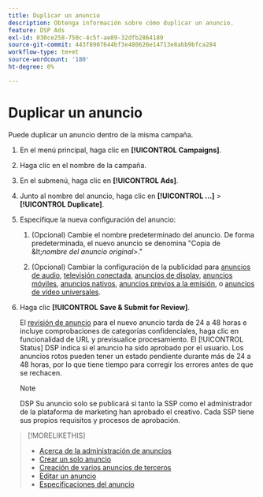 ```yaml
---
title: Duplicar un anuncio
description: Obtenga información sobre cómo duplicar un anuncio.
feature: DSP Ads
exl-id: 030ce258-750c-4c5f-ae89-32dfb2864189
source-git-commit: 443f8907644bf3e480626e14713e8abb9bfca284
workflow-type: tm+mt
source-wordcount: '180'
ht-degree: 0%

---
```


# Duplicar un anuncio

Puede duplicar un anuncio dentro de la misma campaña.

1. En el menú principal, haga clic en **[!UICONTROL Campaigns]**.

1. Haga clic en el nombre de la campaña.

1. En el submenú, haga clic en **[!UICONTROL Ads]**.

1. Junto al nombre del anuncio, haga clic en  **[!UICONTROL ...]** > **[!UICONTROL Duplicate]**.

1. Especifique la nueva configuración del anuncio:

   1. (Opcional) Cambie el nombre predeterminado del anuncio. De forma predeterminada, el nuevo anuncio se denomina &quot;Copia de \&lt;*nombre del anuncio original*\>.&quot;

   1. (Opcional) Cambiar la configuración de la publicidad para [anuncios de audio](ad-settings-audio.md), [televisión conectada](ad-settings-connected-tv.md), [anuncios de display](ad-settings-display.md), [anuncios móviles](ad-settings-mobile.md), [anuncios nativos](ad-settings-native.md), [anuncios previos a la emisión](ad-settings-pre-roll.md), o [anuncios de vídeo universales](ad-settings-universal-video.md).

1. Haga clic **[!UICONTROL Save & Submit for Review]**.

   El [revisión de anuncio](ad-about.md) para el nuevo anuncio tarda de 24 a 48 horas e incluye comprobaciones de categorías confidenciales, haga clic en funcionalidad de URL y previsualice procesamiento. El [!UICONTROL Status] DSP indica si el anuncio ha sido aprobado por el usuario. Los anuncios rotos pueden tener un estado pendiente durante más de 24 a 48 horas, por lo que tiene tiempo para corregir los errores antes de que se rechacen.

   >[!NOTE]
   >
   >DSP Su anuncio solo se publicará si tanto la SSP como el administrador de la plataforma de marketing han aprobado el creativo. Cada SSP tiene sus propios requisitos y procesos de aprobación.

>[!MORELIKETHIS]
>
>* [Acerca de la administración de anuncios](ad-about.md)
>* [Crear un solo anuncio](ad-create.md)
>* [Creación de varios anuncios de terceros](ad-create-multiple.md)
>* [Editar un anuncio](ad-edit.md)
>* [Especificaciones del anuncio](ad-specs.md)

